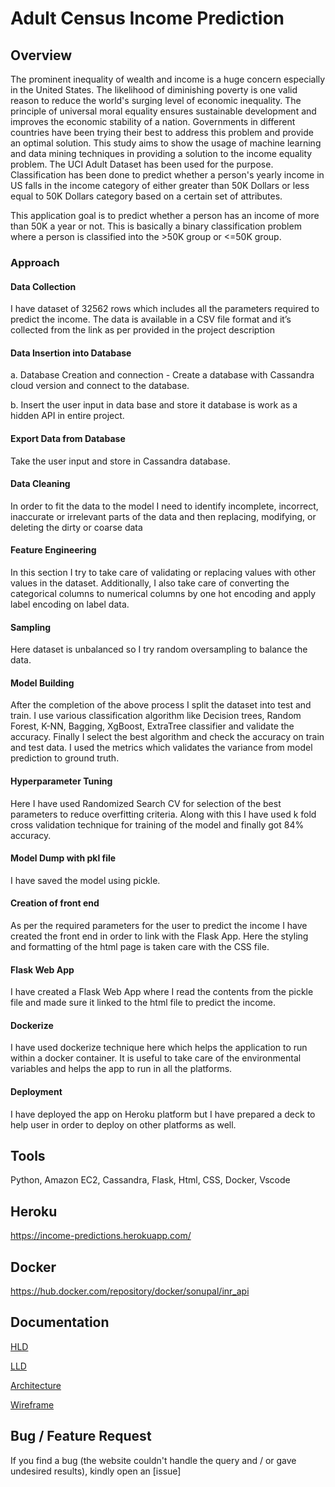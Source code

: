 
# Adult Census Income Prediction

## Overview

The prominent inequality of wealth and income is a huge concern especially in the United States. The likelihood of diminishing poverty is one valid reason to reduce the world's surging level of economic inequality. The principle of universal moral equality ensures sustainable development and improves the economic stability of a nation. Governments in different countries have been trying their best to address this problem and provide an optimal solution. This study aims to show the usage of machine learning and data mining techniques in providing a solution to the income equality problem. The UCI Adult Dataset has been used for the purpose. Classification has been done to predict whether a person's yearly income in US falls in the income category of either greater than 50K Dollars or less equal to 50K Dollars category based on a certain set of attributes.

This application goal is to predict whether a person has an income of more than 50K a year or not.
This is basically a binary classification problem where a person is classified into the >50K group or <=50K group.

### Approach

#### Data Collection
I have dataset of 32562 rows which includes all the parameters required to predict the income. The data is available in a CSV file format and it’s collected from the link as per provided in the project description

#### Data Insertion into Database
a.	Database Creation and connection - Create a database with Cassandra cloud version and connect to the database.

b.	Insert the user input in data base and store it database is work as a hidden
API in entire project.  

#### Export Data from Database
Take the user input and store in Cassandra database.

#### Data Cleaning
In order to fit the data to the model I need to identify incomplete, incorrect, inaccurate or irrelevant parts of the data and then replacing, modifying, or deleting the dirty or coarse data

#### Feature Engineering
In this section I try to take care of validating or replacing values with other values in the dataset. Additionally, I also take care of converting the categorical columns to numerical columns by one hot encoding and apply label encoding on label data.

#### Sampling
Here dataset is unbalanced so I try random oversampling to balance the data.

#### Model Building
After the completion of the above process I split the dataset into test and train. I use various classification algorithm like Decision trees, Random Forest, K-NN, Bagging, XgBoost, ExtraTree classifier and validate the accuracy. Finally I select the best algorithm and check the accuracy on train and test data. I used the metrics which validates the variance from model prediction to ground truth.

#### Hyperparameter Tuning
Here I have used Randomized Search CV for selection of the best parameters to reduce overfitting criteria. Along with this I have used k fold cross validation technique for training of the model and finally got 84% accuracy.

#### Model Dump with pkl file
I have saved the model using pickle.

#### Creation of front end
As per the required parameters for the user to predict the income I have created the front end in order to link with the Flask App. Here the styling and formatting of the html page is taken care with the CSS file.

#### Flask Web App
I have created a Flask Web App where I read the contents from the pickle file and made sure it linked to the html file to predict the income.

#### Dockerize
I have used dockerize technique here which helps the application to run within a docker container. It is useful to take care of the environmental variables and helps the app to run in all the platforms.

#### Deployment
I have deployed the app on Heroku platform but I have prepared a deck to help user in order to deploy on other platforms as well.

## Tools

Python, Amazon EC2, Cassandra, Flask, Html, CSS, Docker, Vscode






## Heroku

https://income-predictions.herokuapp.com/

## Docker

https://hub.docker.com/repository/docker/sonupal/inr_api




## Documentation

[HLD](https://github.com/sonupal77/income-prediction/blob/main/HLD.pdf)

[LLD](https://github.com/sonupal77/income-prediction/blob/main/LLD.pdf)

[Architecture](https://github.com/sonupal77/income-prediction/blob/main/Architecture.pdf)

[Wireframe](https://github.com/sonupal77/income-prediction/blob/main/Wireframe.pdf)

## Bug / Feature Request

If you find a bug (the website couldn't handle the query and / or gave undesired results), kindly open an [issue]

